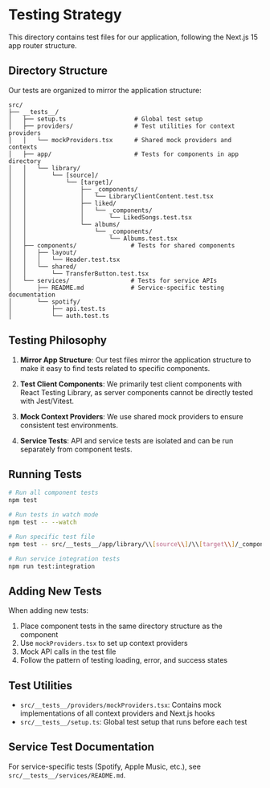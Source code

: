 # Testing Strategy

This directory contains test files for our application, following the Next.js 15 app router structure.

## Directory Structure

Our tests are organized to mirror the application structure:

```
src/
├── __tests__/
│   ├── setup.ts                   # Global test setup
│   ├── providers/                 # Test utilities for context providers
│   │   └── mockProviders.tsx      # Shared mock providers and contexts
│   ├── app/                       # Tests for components in app directory
│   │   └── library/
│   │       └── [source]/
│   │           └── [target]/
│   │               ├── _components/
│   │               │   └── LibraryClientContent.test.tsx
│   │               ├── liked/
│   │               │   └── _components/
│   │               │       └── LikedSongs.test.tsx
│   │               └── albums/
│   │                   └── _components/
│   │                       └── Albums.test.tsx
│   ├── components/               # Tests for shared components
│   │   ├── layout/
│   │   │   └── Header.test.tsx
│   │   └── shared/
│   │       └── TransferButton.test.tsx
│   └── services/                 # Tests for service APIs
│       ├── README.md             # Service-specific testing documentation
│       └── spotify/
│           ├── api.test.ts
│           └── auth.test.ts
```

## Testing Philosophy

1. **Mirror App Structure**: Our test files mirror the application structure to make it easy to find tests related to specific components.

2. **Test Client Components**: We primarily test client components with React Testing Library, as server components cannot be directly tested with Jest/Vitest.

3. **Mock Context Providers**: We use shared mock providers to ensure consistent test environments.

4. **Service Tests**: API and service tests are isolated and can be run separately from component tests.

## Running Tests

```bash
# Run all component tests
npm test

# Run tests in watch mode
npm test -- --watch

# Run specific test file
npm test -- src/__tests__/app/library/\\[source\\]/\\[target\\]/_components/LibraryClientContent.test.tsx

# Run service integration tests
npm run test:integration
```

## Adding New Tests

When adding new tests:

1. Place component tests in the same directory structure as the component
2. Use `mockProviders.tsx` to set up context providers
3. Mock API calls in the test file
4. Follow the pattern of testing loading, error, and success states

## Test Utilities

- `src/__tests__/providers/mockProviders.tsx`: Contains mock implementations of all context providers and Next.js hooks
- `src/__tests__/setup.ts`: Global test setup that runs before each test

## Service Test Documentation

For service-specific tests (Spotify, Apple Music, etc.), see `src/__tests__/services/README.md`.
